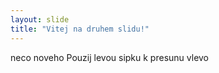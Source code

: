 ```yaml
---
layout: slide
title: "Vitej na druhem slidu!"
---
```

neco noveho
Pouzij levou sipku k presunu vlevo

